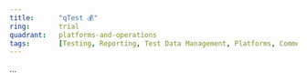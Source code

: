 ```yaml
---
title:      "qTest 💰"
ring:       trial
quadrant:   platforms-and-operations
tags:       [Testing, Reporting, Test Data Management, Platforms, Commercial]
---
```

...